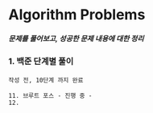 Algorithm Problems
===========

##### 문제를 풀어보고, 성공한 문제 내용에 대한 정리

### 1. 백준 단계별 풀이
```
작성 전, 10단계 까지 완료

11. 브루트 포스 - 진행 중 -
12.
```
